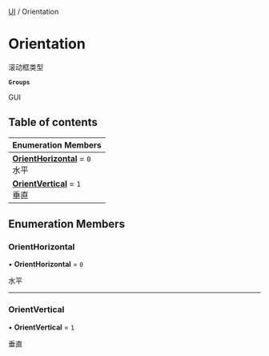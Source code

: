 [UI](../modules/UI.UI.md) / Orientation

# Orientation <Badge type="tip" text="Enumeration" /> <Score text="Orientation" />

滚动框类型

**`Groups`**

GUI

## Table of contents

| Enumeration Members |
| :-----|
| **[OrientHorizontal](UI.Orientation.md#orienthorizontal)** = ``0`` <br> 水平|
| **[OrientVertical](UI.Orientation.md#orientvertical)** = ``1`` <br> 垂直|

## Enumeration Members

### OrientHorizontal <Score text="OrientHorizontal" /> 

• **OrientHorizontal** = ``0``

水平

___

### OrientVertical <Score text="OrientVertical" /> 

• **OrientVertical** = ``1``

垂直
